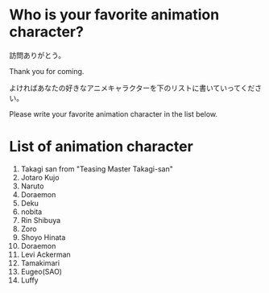 # Who is your favorite animation character?
訪問ありがとう。

Thank you for coming.

よければあなたの好きなアニメキャラクターを下のリストに書いていってください。

Please write your favorite animation character in the list below.

# List of animation character
1. Takagi san from "Teasing Master Takagi-san"
2. Jotaro Kujo
3. Naruto
4. Doraemon
5. Deku
6. nobita
7. Rin Shibuya
8. Zoro
9. Shoyo Hinata
10. Doraemon
11. Levi Ackerman
12. Tamakimari
13. Eugeo(SAO)
14. Luffy

